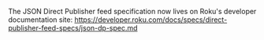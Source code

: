 The JSON Direct Publisher feed specification now lives on Roku's developer documentation site: https://developer.roku.com/docs/specs/direct-publisher-feed-specs/json-dp-spec.md
